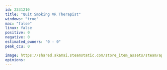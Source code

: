 ```yaml
---
id: 2331210
title: "Quit Smoking VR Therapist"
windows: "true"
mac: "false"
linux: false
positive: 0
negative: 0
estimated_owners: "0 - 0"
peak_ccu: 0

image: https://shared.akamai.steamstatic.com/store_item_assets/steam/apps/2331210/header.jpg?t=1682067621
opinions:
---
```

